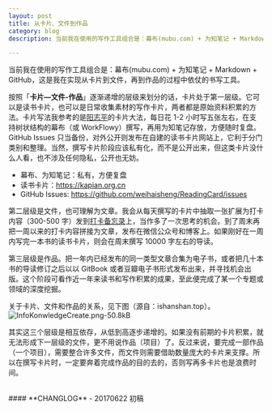 ```yaml
---
layout: post
title: 从卡片、文件到作品
category: blog
description: 当前我在使用的写作工具组合是：幕布(mubu.com) + 为知笔记 + Markdown + GitHub。

---
```


当前我在使用的写作工具组合是：幕布(mubu.com) + 为知笔记 + Markdown + GitHub，这是我在实现从卡片到文件，再到作品的过程中依仗的书写工具。

按照「**卡片—文件-作品**」逐渐递增的层级来划分的话，卡片处于第一层级。它可以是读书卡片，也可以是日常收集素材的写作卡片，两者都是原始资料积累的方法。卡片写法我参考的是[阳志平][1]的卡片大法，每日花 1-2 小时写五张左右，在支持树状结构的幕布（或 WorkFlowy）撰写，再用为知笔记存放，方便随时复盘。GitHub Issues 只当备份，对外公开则发布在自建的读书卡片网站上，它利于分门类别和整理。当然，撰写卡片阶段应该私有化，而不是公开出来，但这类卡片没什么人看，也不涉及任何隐私，公开也无妨。
 
 - 幕布、为知笔记：私有，方便复盘
 - 读书卡片：https://kapian.org.cn
 - GitHub Issues: https://github.com/weihaisheng/ReadingCard/issues

第二层级是文件，也可理解为文章。我会从每天撰写的卡片中抽取一张扩展为打卡内容（300-500 字）发到[打卡备忘录][2]上，当作多了一次思考的机会。到了周末再把一周以来的打卡内容拼接为文章，发布在微信公众号和博客上。如果刚好在一周内写完一本书的读书卡片，则会在周末撰写 10000 字左右的导读。

第三层级是作品。把一年内已经发布的同一类型文章合集为电子书，或者把几十本书的导读修订之后以以 GitBook 或者豆瓣电子书形式发布出来，并寻找机会出版。这个阶段可看作近一年来读书和写作积累的成果，至此便完成了某一个专题或领域的深度挖掘。

关于卡片、文件和作品的关系，见下图（源自：ishanshan.top）。
![InfoKonwledgeCreate.png-50.8kB][3]

其实这三个层级是相互依存，从低到高逐步递增的。如果没有前期的卡片积累，就无法形成下一层级的文件，更不用说作品（项目）了。反过来说，要完成一部作品（一个项目），需要整合许多文件，而文件则需要借助数量庞大的卡片来支撑。所以在撰写卡片时，一定要奔着完成作品的目的去的，否则写再多卡片也是浪费时间。

</br>
#### **CHANGLOG**
- 20170622  初稿


  [1]: https://kapian.org.cn/p/2-rules
  [2]: https://daka.weihaisheng.com
  [3]: http://static.zybuluo.com/weihaisheng/ed71z6uix73vaeoc0c89uw44/InfoKonwledgeCreate.png
